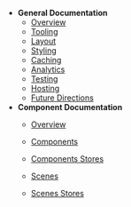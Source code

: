 * **General Documentation**
  * [Overview](/) 
  * [Tooling](tooling.md) 
  * [Layout](layout.md) 
  * [Styling](styling.md) 
  * [Caching](caching.md) 
  * [Analytics](analytics.md) 
  * [Testing](testing.md) 
  * [Hosting](hosting.md) 
  * [Future Directions](future.md) 
* **Component Documentation**
  * [Overview](component-overview.md)
  * [Components](components.md)
  * [Components Stores](components_stores.md)

  * [Scenes](scenes.md)
  * [Scenes Stores](scenes_stores.md)
